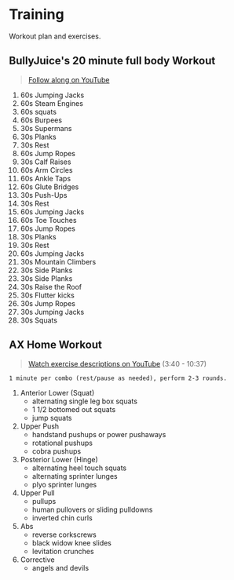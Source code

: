 # Training
Workout plan and exercises.

## BullyJuice's 20 minute full body Workout
> [Follow along on YouTube](https://www.youtube.com/watch?v=oAPCPjnU1wA)

1. 60s Jumping Jacks
2. 60s Steam Engines
3. 60s squats
4. 60s Burpees
5. 30s Supermans
6. 30s Planks
7. 30s Rest
8. 60s Jump Ropes
9. 30s Calf Raises
10. 60s Arm Circles
11. 60s Ankle Taps
12. 60s Glute Bridges
13. 30s Push-Ups
14. 30s Rest
15. 60s Jumping Jacks
16. 60s Toe Touches
17. 60s Jump Ropes
18. 30s Planks
19. 30s Rest
20. 60s Jumping Jacks
21. 30s Mountain Climbers
22. 30s Side Planks
23. 30s Side Planks
24. 30s Raise the Roof
25. 30s Flutter kicks
26. 30s Jump Ropes
27. 30s Jumping Jacks
28. 30s Squats

## AX Home Workout
> [Watch exercise descriptions on YouTube](https://youtu.be/vc1E5CfRfos?t=220) (3:40 - 10:37)

`1 minute per combo (rest/pause as needed), perform 2-3 rounds.`

1. Anterior Lower (Squat)
    - alternating single leg box squats
    - 1 1/2 bottomed out squats
    - jump squats
2. Upper Push
    - handstand pushups or power pushaways
    - rotational pushups
    - cobra pushups
3. Posterior Lower (Hinge)
    - alternating heel touch squats
    - alternating sprinter lunges
    - plyo sprinter lunges
4. Upper Pull
    - pullups
    - human pullovers or sliding pulldowns
    - inverted chin curls
5. Abs
    - reverse corkscrews
    - black widow knee slides
    - levitation crunches
6. Corrective
    - angels and devils
